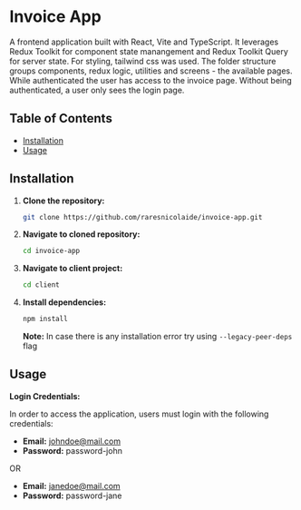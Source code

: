 # Invoice App

A frontend application built with React, Vite and TypeScript. It leverages Redux Toolkit for component state manangement and Redux Toolkit Query for server state. For styling, tailwind css was used. The folder structure groups components, redux logic, utilities and screens - the available pages. While authenticated the user has access to the invoice page. Without being authenticated, a user only sees the login page.

## Table of Contents

- [Installation](#installation)
- [Usage](#usage)

## Installation

1. **Clone the repository:**

   ```bash
   git clone https://github.com/raresnicolaide/invoice-app.git
   ```

2. **Navigate to cloned repository:**

   ```bash
   cd invoice-app
   ```

3. **Navigate to client project:**

   ```bash
   cd client
   ```

4. **Install dependencies:**

   ```bash
   npm install
   ```

   **Note:**
   In case there is any installation error try using `--legacy-peer-deps` flag

## Usage

**Login Credentials:**

In order to access the application, users must login with the following credentials:

- **Email:** johndoe@mail.com
- **Password:** password-john

OR

- **Email:** janedoe@mail.com
- **Password:** password-jane
